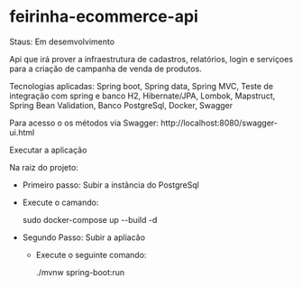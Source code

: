 # feirinha-ecommerce-api

Staus: Em desemvolvimento

Api que irá prover a infraestrutura de cadastros, relatórios, login e serviçoes para a criação de campanha de venda de produtos.

Tecnologias aplicadas: Spring boot, Spring data, Spring MVC, Teste de integração com spring e banco H2, Hibernate/JPA, Lombok, Mapstruct, Spring Bean Validation, Banco PostgreSql, Docker, Swagger

Para acesso o os métodos via Swagger: http://localhost:8080/swagger-ui.html

Executar a aplicação

Na raiz do projeto:

- Primeiro passo: Subir a instância do PostgreSql
 -  Execute o camando:
    
    sudo docker-compose up --build -d

- Segundo Passo: Subir a apliacão
  - Execute o seguinte comando:
  
    ./mvnw spring-boot:run




